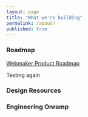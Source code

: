 ```yaml
---
layout: page
title: "What we're building"
permalink: /about/
published: true
---
```


### Roadmap

[Webmaker Product Roadmap](https://wiki.mozilla.org/Webmaker/2015/Product)

Testing again
 
### Design Resources

### Engineering Onramp